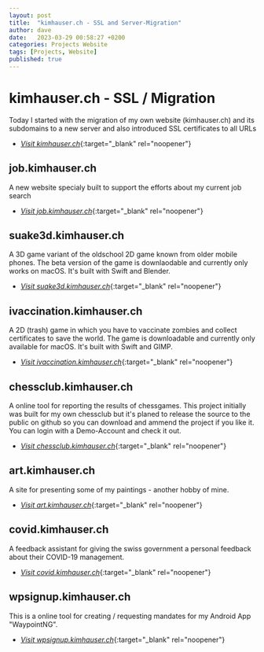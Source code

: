 ```yaml
---
layout: post
title:  "kimhauser.ch - SSL and Server-Migration"
author: dave
date:   2023-03-29 00:58:27 +0200
categories: Projects Website
tags: [Projects, Website]
published: true
---
```


# kimhauser.ch - SSL / Migration
Today I started with the migration of my own website (kimhauser.ch) and its subdomains to a new server and also introduced SSL certificates to all URLs
- [_Visit kimhauser.ch_](https://kimhauser.ch){:target="_blank" rel="noopener"}

## job.kimhauser.ch
A new website specialy built to support the efforts about my current job search
- [_Visit job.kimhauser.ch_](https://job.kimhauser.ch){:target="_blank" rel="noopener"}

## suake3d.kimhauser.ch
A 3D game variant of the oldschool 2D game known from older mobile phones. The beta version of the game is downlaodable and currently only works on macOS. It's built with Swift and Blender.
- [_Visit suake3d.kimhauser.ch_](https://suake3d.kimhauser.ch){:target="_blank" rel="noopener"}

## ivaccination.kimhauser.ch
A 2D (trash) game in which you have to vaccinate zombies and collect certificates to save the world. The game is downloadable and currently only available for macOS. It's built with Swift and GIMP.
- [_Visit ivaccination.kimhauser.ch_](https://ivaccination.kimhauser.ch){:target="_blank" rel="noopener"}

## chessclub.kimhauser.ch
A online tool for reporting the results of chessgames. This project initially was built for my own chessclub but it's planed to release the source to the public on github so you can download and ammend the project if you like it. You can login with a Demo-Account and check it out.
- [_Visit chessclub.kimhauser.ch_](https://chessclub.kimhauser.ch){:target="_blank" rel="noopener"}

## art.kimhauser.ch
A site for presenting some of my paintings - another hobby of mine.
- [_Visit art.kimhauser.ch_](https://art.kimhauser.ch){:target="_blank" rel="noopener"}

## covid.kimhauser.ch
A feedback assistant for giving the swiss government a personal feedback about their COVID-19 management.
- [_Visit covid.kimhauser.ch_](https://covid.kimhauser.ch){:target="_blank" rel="noopener"}

## wpsignup.kimhauser.ch
This is a online tool for creating / requesting mandates for my Android App "WaypointNG".
- [_Visit wpsignup.kimhauser.ch_](https://wpsignup.kimhauser.ch){:target="_blank" rel="noopener"}